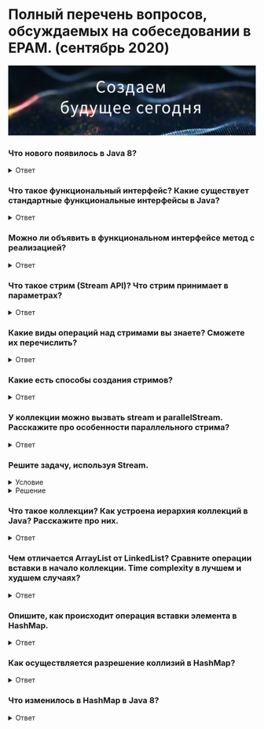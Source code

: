 # Полный перечень вопросов, обсуждаемых на собеседовании в EPAM. (сентябрь 2020)

![](epam_intro.png)

### Что нового появилось в Java 8?
<details><summary>Ответ</summary>

___

Из всех нововведений, появившихся в Java 8, нужно отметить самые важные:
стримы, лябмды и дефолтные/функциональные методы в интерфейсах. <br>
Будет большим плюсом, если к этому прибавить такие фичи, как :
* Ссылки на методы и конструкторы -> Integer::valueOf, System.out::print
* Функциональные интерфейсы -> Предикаты (Predicate), Функции (Function), Поставщики (Supplier), Потребители (Consumer)
* Опциональные значения (Optional)

*P.S. Если вы знаете, что есть некоторые фичи, но не можете их объяснить, лучше не упоминайте их в ответе.*
</details>


### Что такое функциональный интерфейс? Какие существует стандартные функциональные интерфейсы в Java?
<details><summary>Ответ</summary>

___

Функциональный интерфейс в Java – это интерфейс, который содержит только 1 абстрактный метод. <br>
Основное назначение – использование в лямбда выражениях и method reference. <br>

Стандартные функциональные интерфейсы, появившиеся в Java 8: <br>

* __Predicate<T>__ - проверяет соблюдение некоторого условия. **boolean test(T t);**
* __Consumer<T>__ - выполняет некоторое действие над объектом типа T, при этом ничего не возвращая. **void accept(T t);**
* __Function<T,R>__ - представляет функцию перехода от объекта типа T к объекту типа R. **R apply(T t);**
* __Supplier<T>__ - не принимает никаких аргументов, но должен возвращать объект типа T. **T get();**
* __UnaryOperator<T>__ - принимает в качестве параметра объект типа T, 
выполняет над ними операции и возвращает результат операций в виде объекта типа T. **T apply(T t);**
* __BinaryOperator<T>__ - принимает в качестве параметра два объекта типа T, 
выполняет над ними бинарную операцию и возвращает ее результат также в виде объекта типа T. **T apply(T t1, T t2);**
</details>


### Можно ли объявить в функциональном интерфейсе метод с реализацией?
<details><summary>Ответ</summary>

___

Да, можно. Так как условием функционального интерфейса является наличие одного абстрактного метода, 
он вполне может иметь дефолтные и статические методы.
</details>


### Что такое стрим (Stream API)? Что стрим принимает в параметрах?
<details><summary>Ответ</summary>

___

Stream API — это новый способ работать со структурами данных в функциональном стиле.
Stream (поток) API (описание способов, которыми одна компьютерная программа может взаимодействовать с другой программой) 
— это по своей сути поток данных. Поток представляет последовательность элементов и предоставляет различные методы 
для произведения вычислений над данными элементами.
   
Параметрами стримы принимают функциональные интерфейсы, описанные в предыдущем вопросе.
</details>


### Какие виды операций над стримами вы знаете? Сможете их перечислить?
<details><summary>Ответ</summary>

___

Java Stream API предлагает два вида методов:
1. **Конвейерные** — возвращают другой stream, то есть работают как builder,
2. **Терминальные** — возвращают другой объект, такой как коллекция, примитивы, объекты, Optional и т.д.
<br>
Терминальные операции завершают работу над стримом, после них нельзя применять методы.

##### К конвеерным относятся:

| Метод stream | Описание | Пример  |
|--------------|:--------:|:--------|
| filter | Отфильтровывает записи, возвращает только записи, соответствующие условию |collection.stream().filter(«a1»::equals).count() |
| skip | Позволяет пропустить N первых элементов | collection.stream().skip(collection.size() — 1).findFirst().orElse(«1») |
| distinct | Возвращает стрим без дубликатов (для метода equals) | collection.stream().distinct().collect(Collectors.toList()) |
| map |	Преобразует каждый элемент стрима |	collection.stream().map((s) -> s + "_1").collect(Collectors.toList()) |
| peek | Возвращает тот же стрим, но применяет функцию к каждому элементу стрима | collection.stream().map(String::toUpperCase).peek((e) -> System.out.print("," + e)).collect(Collectors.toList()) |
| limit | Позволяет ограничить выборку определенным количеством первых элементов | collection.stream().limit(2).collect(Collectors.toList()) |
| sorted | Позволяет сортировать значения либо в натуральном порядке, либо задавая Comparator | collection.stream().sorted().collect(Collectors.toList()) |
| mapToInt, mapToDouble, mapToLong | 	Аналог map, но возвращает числовой стрим (то есть стрим из числовых примитивов) | collection.stream().mapToInt((s) -> Integer.parseInt(s)).toArray() |
| flatMap, flatMapToInt, flatMapToDouble, flatMapToLong | Похоже на map, но может создавать из одного элемента несколько | collection.stream().flatMap((p) -> Arrays.asList(p.split(",")).stream()).toArray(String[]::new) |


##### К терминальным относятся: 

| Метод stream | Описание |	Пример |
|--------------|:--------:|:--------|
| findFirst | Возвращает первый элемент из стрима (возвращает Optional) | collection.stream().findFirst().orElse(«1»)
| findAny |	Возвращает любой подходящий элемент из стрима (возвращает Optional) | collection.stream().findAny().orElse(«1»)
| collect |	Представление результатов в виде коллекций и других структур данных | collection.stream().filter((s) -> s.contains(«1»)).collect(Collectors.toList())
| count | Возвращает количество элементов в стриме | collection.stream().filter(«a1»::equals).count()
| anyMatch | Возвращает true, если условие выполняется хотя бы для одного элемента | collection.stream().anyMatch(«a1»::equals)
| noneMatch | Возвращает true, если условие не выполняется ни для одного элемента |	collection.stream().noneMatch(«a8»::equals)
| allMatch | Возвращает true, если условие выполняется для всех элементов |	collection.stream().allMatch((s) -> s.contains(«1»))
| min |	Возвращает минимальный элемент, в качестве условия использует компаратор | collection.stream().min(String::compareTo).get()
| max |	Возвращает максимальный элемент, в качестве условия использует компаратор |	collection.stream().max(String::compareTo).get()
| forEach |	Применяет функцию к каждому объекту стрима, порядок при параллельном выполнении не гарантируется | set.stream().forEach((p) -> p.append("_1"));
| forEachOrdered |	Применяет функцию к каждому объекту стрима, сохранение порядка элементов гарантирует | list.stream().forEachOrdered((p) -> p.append("_new"));
| toArray |	Возвращает массив значений стрима |	collection.stream().map(String::toUpperCase).toArray(String[]::new);
| reduce |	Позволяет выполнять агрегатные функции на всей коллекцией и возвращать один результат |	collection.stream().reduce((s1, s2) -> s1 + s2).orElse(0)

*P.S. У вас не попросят перечислить все методы, но могут спросить любой из них. Поэтому желательно выучить как можно больше.*
</details>


### Какие есть способы создания стримов?
<details><summary>Ответ</summary>

___

| Способ создания стрима | Шаблон создания | Пример |
|------------------------|:---------------:|:-------|
| 1. Классический: Создание стрима из коллекции | collection.stream() | Collection<String> collection = Arrays.asList("a1", "a2", "a3"); <br> Stream<String> streamFromCollection = collection.stream(); |
| 2. Создание стрима из значений | 	Stream.of(значение1,… значениеN) | Stream<String> streamFromValues = Stream.of("a1", "a2", "a3"); |
| 3. Создание стрима из массива | Arrays.stream(массив) | String[] array = {"a1","a2","a3"};<br> Stream<String> streamFromArrays = Arrays.stream(array); |
| 4. Создание стрима из файла (каждая строка в файле будет отдельным элементом в стриме) | Files.lines(путь_к_файлу) | Stream<String> streamFromFiles = Files.lines(Paths.get("file.txt")) |
| 5. Создание стрима из строки | «строка».chars() | IntStream streamFromString = "123".chars() |
| 6. С помощью Stream.builder | Stream.builder().add(...)....build() | Stream.builder().add("a1").add("a2").add("a3").build() |
| 7. Создание параллельного стрима | collection.parallelStream() | Stream<String> stream = collection.parallelStream(); |
| 8. Создание бесконечных стрима с помощью Stream.iterate | Stream.iterate(начальное_условие, выражение_генерации) | Stream<Integer> streamFromIterate = Stream.iterate(1, n -> n + 1) |
| 9. Создание бесконечных стрима с помощью Stream.generate | Stream.generate(выражение_генерации) | Stream<String> streamFromGenerate = Stream.generate(() -> "a1") |

</details>


### У коллекции можно вызвать stream и parallelStream. Расскажите про особенности параллельного стрима?
<details><summary>Ответ</summary>

___

Кроме последовательных потоков Stream API поддерживает параллельные потоки. Распараллеливание потоков позволяет 
задействовать несколько ядер процессора (если целевая машина многоядерная) и тем самым может повысить производительность
и ускорить вычисления. В то же время говорить, что применение параллельных потоков на многоядерных машинах однозначно 
повысит производительность - не совсем корректно. В каждом конкретном случае надо проверять и тестировать.

Чтобы сделать обычный последовательный поток параллельным, надо вызвать у объекта Stream метод parallel. Кроме того, 
можно также использовать метод parallelStream() интерфейса Collection для создания параллельного потока из коллекции.

Однако не все функции можно без ущерба для точности вычисления перенести с последовательных потоков на параллельные. 
Прежде всего такие функции должны быть без сохранения состояния и ассоциативными, то есть при выполнении слева направо 
давать тот же результат, что и при выполнении справа налево, как в случае с произведением чисел. Например:

```java	
Stream<String> wordsStream = Stream.of("мама", "мыла", "раму");
String sentence = wordsStream.parallel().reduce("Результат:", (x,y)->x + " " + y);
System.out.println(sentence);
```
Результатом этой функции будет консольный вывод:

>Результат: мама Результат: мыла Результат: раму

Данный вывод не является правильным. Если же мы не уверены, что на каком-то этапе работы с параллельным потоком он 
адекватно сможет выполнить какую-нибудь операцию, то мы можем преобразовать этот поток в последовательный посредством
вызова метода *sequential()*:

```java
Stream<String> wordsStream = Stream.of("мама", "мыла", "раму", "hello world");
String sentence = wordsStream.parallel()
        .filter(s->s.length()<10) // фильтрация над параллельным потоком
        .sequential()
        .reduce("Результат:", (x,y)->x + " " + y); // операция над последовательным потоком
System.out.println(sentence);
```
И возьмем другой пример:
	
```java
Stream<Integer> numbersStream = Stream.of(1, 2, 3, 4, 5, 6);
Integer result = numbersStream.parallel().reduce(1, (x,y)->x * y);
System.out.println(result);
```
Фактически здесь происходит перемножение чисел. При этом нет разницы между 1 * 2 * 3 * 4 * (5 * 6) или 5 * 6 * 1 * 
(2 * 3) * 4. Мы можем расставить скобки любым образом, разместить последовательность чисел в любом порядке, и все равно 
мы получим один и тот же результат. То есть данная операция является ассоциативной и поэтому может быть распараллелена.

В то же время если рабочая машина не является многоядерной, то поток будет выполняться как последовательный.

*P.S. - может показаться, что ответ получился чрезмерно развернутым, но вышло совсем наоборот - чтобы описание вышло 
наиболее компактным и понятным пришлось не включать в ответ такие темы как **Вопросы производительности в 
параллельных операциях** и **Упорядоченность в параллельных потоках**. О них можно почитать отдельно.*
</details>


### Решите задачу, используя Stream.
<details><summary>Условие</summary>

___

Имеется класс User:
```java
public class User {
    String firstName;
    String lastName;
    int age;
}
```

Реализуйте метод
```java
public List<String> getUserDetail(List<User> users, int age){
    // solution
}
```
по следующим критериям:

* filter by User.age >= provided age
* map to String like firstName + lastName
* order by alphabet
* return List of String
</details>

<details><summary>Решение</summary>

___

```java
    public static List<String> getUserDetail(List<User> users, int age) {
            return users.stream()
                    .filter((User u) -> u.age >= age)
                    .map((User u) -> u.firstName + " " + u.lastName)
                    .sorted()
                    .collect(Collectors.toList());
    }
```
</details>


### Что такое коллекции? Как устроена иерархия коллекций в Java? Расскажите про них.
<details><summary>Ответ</summary>

___

Коллекция - это объект, способный хранить группу одинаковых элементов. В пакете **java.util** содержится библиотека 
коллекций(collection framework), которая предоставляет большие возможности для работы с множествами, хэш-таблицами, 
векторами, разными видами списков и т.д.
    
Основу библиотеки составляют открытые интерфейсы, которые можно использовать для создания собственных коллекций. 
Каждый интерфейс объявляет набор методов, которые вы обязаны реализовать в своей программе:
    
        Collection - группа элементов(охватывает Set и List);
        Set - множество элементов(без дублирования);
        SortedSet - то же самое, что Set, только элементы упорядочены;
        List - упорядоченный список;
        Map - словарь, то есть коллекция, в которой каждый элемент имеет уникальный ключ;
        SortedMap - то же самое, что и Map, однако элементы упорядочены;
        Queue - интерфейс для работы с очередью.
    
Разумеется, интерфейсы были бы "пустыми", если бы в них не существовало встроенных классов, реализующих необходимые функций:
    
        ArrayList - список List как массив элементов;
        LinkedList - список List, выполняющий функции связанного списка;
        HashSet - множество Set как хэш-таблица;
        TreeSet - множество SortedSet, используемое как дерево;
        HashMap - индексированный словарь хэш;
        TreeMap - коллекция SortedMap древовидной структуры.
    
Задача каждого из интерфейсов - обеспечить простоту и удобство работы с большим количеством однотипных данных. 
Рассмотрим подробнее назначение каждого из этих интерфейсов.
    
        Collection - общий интерфейс, объединяющий интерфейсы Set и List. Содержит методы для добавления и удаления элементов коллекции, проверки их правильности, наличия и другие.
        Set - неупорядоченный набор неповторяющихся элементов. Расширяет интерфейс Collection. Если производится попытка добавить в набор элемент, который уже в нем содержится, она будет проигнорирована.
        List - служит для работы с упорядоченными коллекциями. К каждому элементы такой коллекции можно обратиться по индексу. Расширяет интерфейс Collection.
        Map - предназначен для работы с коллекциями-словарями, в которых содержатся ключи и соответствующие им значения(каждому ключу соответствует только одно значением). Словарь может содержать произвольное число элементов.
        Queue - содержит методы для работы с очередями: в них элементы добавляются с одного конца, а извлекаются с другого.
</details>


### Чем отличается ArrayList от LinkedList? Сравните операции вставки в начало коллекции. Time complexity в лучшем и худшем случаях?
<details><summary>Ответ</summary>

___

    В разработке...
</details>


### Опишите, как происходит операция вставки элемента в HashMap.
<details><summary>Ответ</summary>

___

    В разработке...
</details>


### Как осуществляется разрешение коллизий в HashMap?
<details><summary>Ответ</summary>

___

    В разработке...
</details>


### Что изменилось в HashMap в Java 8?
<details><summary>Ответ</summary>

___

    В разработке...
</details>
